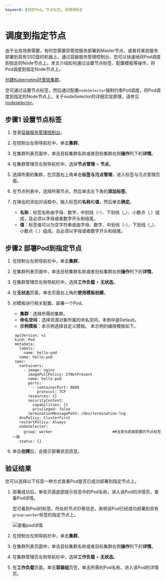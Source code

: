 ```yaml
---
keyword: [调度Pod, 节点标签, 配置模板]
---
```


# 调度到指定节点

由于业务场景需要，有时您需要将管控服务部署到Master节点，或者将某些服务部署到具有SSD盘的机器上。通过容器服务管理控制台，您可以快速地将Pod调度到指定的Node节点上。本文介绍如何通过设置节点标签、配置模板等操作，将Pod调度到指定Node节点上。

[创建Kubernetes托管版集群](/cn.zh-CN/Kubernetes集群用户指南/集群管理/创建集群/创建Kubernetes托管版集群.md)。

您可通过设置节点标签，然后通过配置`nodeSelector`强制约束Pod调度，将Pod调度到指定的Node节点上。关于nodeSelector的详细实现原理，请参见[nodeselector](https://kubernetes.io/docs/concepts/configuration/assign-pod-node/#nodeselector)。

## 步骤1 设置节点标签

1.  登录[容器服务管理控制台](https://cs.console.aliyun.com)。

2.  在控制台左侧导航栏中，单击**集群**。

3.  在集群列表页面中，单击目标集群名称或者目标集群右侧**操作**列下的**详情**。

4.  在集群管理页左侧导航栏中，选择**节点管理** \> **节点**。

5.  选择所需的集群，在页面右上角单击**标签与污点管理**，进入标签与污点管理页面。

6.  在节点列表中，选择所需节点，然后单击左下角的**添加标签**。

7.  在弹出的添加对话框中，输入标签的**名称**和**值**，然后单击**确定**。

    -   **名称**：标签名称由字母、数字、中划线（-）、下划线（\_）、小数点（.）组成，且必须以字母或者数字开头和结尾。
    -   **值**：标签值可以为空字符串或由字母、数字、中划线（-）、下划线（\_）、小数点（.）组成，且必须以字母或者数字开头和结尾。

## 步骤2 部署Pod到指定节点

1.  在控制台左侧导航栏中，单击**集群**。

2.  在集群列表页面中，单击目标集群名称或者目标集群右侧**操作**列下的**详情**。

3.  在集群管理页左侧导航栏中，选择**工作负载** \> **无状态**。

4.  在**无状态**页面，单击页面右上角的**使用模板创建**。

5.  对模板进行相关配置，部署一个Pod。

    -   **集群**：选择所需的集群。
    -   **命名空间**：选择资源对象所属的命名空间，本例中是Default。
    -   **示例模板**：本示例选择自定义模板。
    本示例的编排模板如下。

    ```
     apiVersion: v1
     kind: Pod
     metadata:
       labels:
         name: hello-pod
       name: hello-pod
     spec:
       containers:
         - image: nginx
           imagePullPolicy: IfNotPresent
           name: hello-pod
           ports:
             - containerPort: 8080
               protocol: TCP
           resources: {}
           securityContext:
             capabilities: {}
             privileged: false
           terminationMessagePath: /dev/termination-log
       dnsPolicy: ClusterFirst
       restartPolicy: Always
       nodeSelector:                    
         group: worker                           ##注意与前面配置的节点标签一致
       status: {}
    ```

6.  单击**创建**后，会提示部署状态信息。


## 验证结果

您可以选择以下任意一种方式查看Pod是否已成功部署到指定节点上。

1.  部署成功后，单击页面底部提示信息中的Pod名称，进入该Pod的详情页，查看Pod详情。

    您可看到Pod的标签、所处的节点ID等信息，表明该Pod已经成功部署到具有`group:worker`标签的指定节点上。

    ![查看pod详情](https://static-aliyun-doc.oss-accelerate.aliyuncs.com/assets/img/zh-CN/3085659951/p10934.png)

2.  在控制台左侧导航栏中，单击**集群**。

3.  在集群列表页面中，单击目标集群名称或者目标集群右侧**操作**列下的**详情**。

4.  在集群管理页左侧导航栏中，选择**工作负载** \> **无状态**。

5.  在**工作负载**页面，单击**容器组**页签，单击所需的Pod名称，进入该Pod的详情页。


